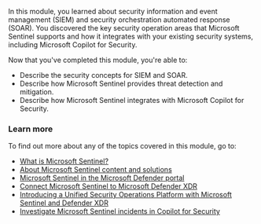 In this module, you learned about security information and event management (SIEM) and security orchestration automated response (SOAR). You discovered the key security operation areas that Microsoft Sentinel supports and how it integrates with your existing security systems, including Microsoft Copilot for Security. 

Now that you've completed this module, you're able to:

- Describe the security concepts for SIEM and SOAR.
- Describe how Microsoft Sentinel provides threat detection and mitigation.
- Describe how Microsoft Sentinel integrates with Microsoft Copilot for Security.

### Learn more

To find out more about any of the topics covered in this module, go to:

- [What is Microsoft Sentinel?](/azure/sentinel/overview)
- [About Microsoft Sentinel content and solutions](/azure/sentinel/sentinel-solutions)
- [Microsoft Sentinel in the Microsoft Defender portal](/azure/sentinel/microsoft-sentinel-defender-portal)
- [Connect Microsoft Sentinel to Microsoft Defender XDR](/defender-xdr/microsoft-sentinel-onboard)
- [Introducing a Unified Security Operations Platform with Microsoft Sentinel and Defender XDR](https://techcommunity.microsoft.com/t5/microsoft-sentinel-blog/introducing-a-unified-security-operations-platform-with/ba-p/3983341)
- [Investigate Microsoft Sentinel incidents in Copilot for Security](/azure/sentinel/sentinel-security-copilot)